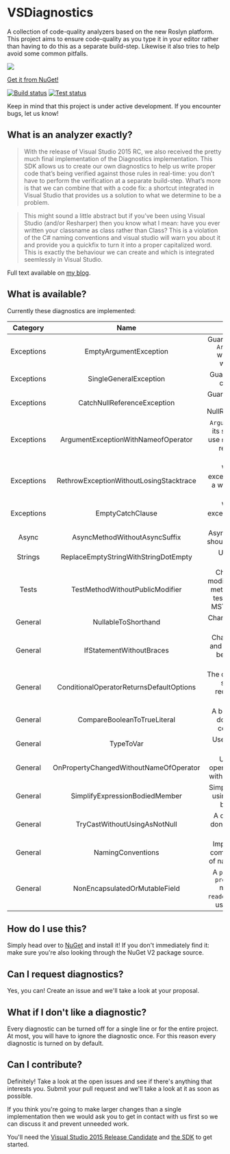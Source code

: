 # VSDiagnostics
A collection of code-quality analyzers based on the new Roslyn platform. This project aims to ensure code-quality as you type it in your editor rather than having to do this as a separate build-step. Likewise it also tries to help avoid some common pitfalls.

<img src="https://cloud.githubusercontent.com/assets/2777107/7789534/a06db792-0264-11e5-955f-11cbf3261d4f.gif" />

[Get it from NuGet!](https://www.nuget.org/packages/VSDiagnostics/)

[![Build status](https://ci.appveyor.com/api/projects/status/c5f15ckfb5wv91ma?svg=true)](https://ci.appveyor.com/project/Vannevelj/vsdiagnostics)
[![Test status](http://teststatusbadge.azurewebsites.net/api/status/Vannevelj/vsdiagnostics)](https://ci.appveyor.com/project/Vannevelj/vsdiagnostics)

Keep in mind that this project is under active development. If you encounter bugs, let us know!

## What is an analyzer exactly?

> With the release of Visual Studio 2015 RC, we also received the pretty much final implementation of the Diagnostics implementation. This SDK allows us to create our own diagnostics to help us write proper code that’s being verified against those rules in real-time: you don’t have to perform the verification at a separate build-step. What’s more is that we can combine that with a code fix: a shortcut integrated in Visual Studio that provides us a solution to what we determine to be a problem.

> This might sound a little abstract but if you’ve been using Visual Studio (and/or Resharper) then you know what I mean: have you ever written your classname as class rather than Class? This is a violation of the C# naming conventions and visual studio will warn you about it and provide you a quickfix to turn it into a proper capitalized word. This is exactly the behaviour we can create and which is integrated seemlessly in Visual Studio.

Full text available on [my blog](http://www.vannevel.net/2015/05/03/getting-started-with-your-first-diagnostic/).

## What is available?

Currently these diagnostics are implemented:

| Category | Name | Description
|:-:|:-:|:-:
| Exceptions | EmptyArgumentException | Guards against using an `ArgumentException` without specifying which argument.
| Exceptions   | SingleGeneralException  | Guards against using a catch-all clause.
| Exceptions  | CatchNullReferenceException  | Guards against catching a NullReferenceException.
| Exceptions | ArgumentExceptionWithNameofOperator | `ArgumentException` and its subclasses should use `nameof()` when they refer to a method parameter.
| Exceptions | RethrowExceptionWithoutLosingStacktrace | Warns when an exception is rethrown in a way that it loses the stacktrace.
| Exceptions | EmptyCatchClause | Warns when an exception catch block is empty.
| Async | AsyncMethodWithoutAsyncSuffix | Asynchronous methods should end with -Async.
| Strings | ReplaceEmptyStringWithStringDotEmpty | Use `string.Empty` instead of `""`.
| Tests | TestMethodWithoutPublicModifier | Change the access modifier to `public` for all methods annotated as test. Supports NUnit, MSTest and xUnit.net.
| General | NullableToShorthand | Changes `Nullable<T>` to `T?`.
| General | IfStatementWithoutBraces | Changes one-liner `if` and `else` statements to be surrounded in a block.
| General | ConditionalOperatorReturnsDefaultOptions | The conditional operator shouldn't return redundant `true` and `false` literals.
| General | CompareBooleanToTrueLiteral | A boolean expression doesn't have to be compared to true.
| General | TypeToVar | Use `var` instead of an explicit type.
| General | OnPropertyChangedWithoutNameOfOperator | Use the `nameof()` operator in conjunction with `OnPropertyChanged`
| General | SimplifyExpressionBodiedMember | Simplify the expression using an expression-bodied member.
| General | TryCastWithoutUsingAsNotNull | A conversion can be done using `as` + a `null` comparison.
| General | NamingConventions | Implements the most common configuration of naming conventions.
| General | NonEncapsulatedOrMutableField | A `public`, `internal` or `protected internal` non-`const`, non-`readonly` field should be used as a property.

## How do I use this?

Simply head over to [NuGet](https://www.nuget.org/packages/VSDiagnostics/) and install it! If you don't immediately find it: make sure you're also looking through the NuGet V2 package source.

## Can I request diagnostics?

Yes, you can! Create an issue and we'll take a look at your proposal. 

## What if I don't like a diagnostic?

Every diagnostic can be turned off for a single line or for the entire project. At most, you will have to ignore the diagnostic once. For this reason every diagnostic is turned on by default.

## Can I contribute?

Definitely! Take a look at the open issues and see if there's anything that interests you. Submit your pull request and we'll take a look at it as soon as possible.

If you think you're going to make larger changes than a single implementation then we would ask you to get in contact with us first so we can discuss it and prevent unneeded work.

You'll need the [Visual Studio 2015 Release Candidate](https://www.visualstudio.com/en-us/downloads/visual-studio-2015-downloads-vs.aspx) and [the SDK](https://www.microsoft.com/en-us/download/details.aspx?id=46850) to get started.
